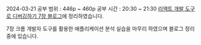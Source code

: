 2024-03-21
공부 범위 : 446p ~ 460p
공부 시간 : 20:30 ~ 21:30
[리액트 개발 도구로 디버깅하기 7장 블로그](https://inblog.ai/luke/7%EC%9E%A5-%ED%81%AC%EB%A1%AC-%EA%B0%9C%EB%B0%9C%EC%9E%90-%EB%8F%84%EA%B5%AC%EB%A5%BC-%ED%99%9C%EC%9A%A9%ED%95%9C-%EC%95%A0%ED%94%8C%EB%A6%AC%EC%BC%80%EC%9D%B4%EC%85%98-%EB%B6%84%EC%84%9D-17730?traffic_type=internal)에 정리하였습니다.

7장 크롬 개발자 도구를 활용한 애플리케이션 분석 실습을 마무리 하였으며 블로그 정리중에 있습니다.
